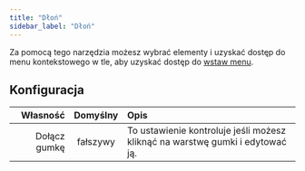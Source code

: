 ```yaml
---
title: "Dłoń"
sidebar_label: "Dłoń"
---
```



Za pomocą tego narzędzia możesz wybrać elementy i uzyskać dostęp do menu kontekstowego w tle, aby uzyskać dostęp do [wstaw menu](../insert).

## Konfiguracja

|     Własność | Domyślny | Opis                                                                          |
| ------------:|:--------:|:----------------------------------------------------------------------------- |
| Dołącz gumkę | fałszywy | To ustawienie kontroluje jeśli możesz kliknąć na warstwę gumki i edytować ją. |
